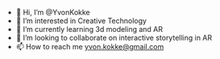 - 👋 Hi, I’m @YvonKokke
- 👀 I’m interested in Creative Technology
- 🌱 I’m currently learning 3d modeling and AR
- 💞️ I’m looking to collaborate on interactive storytelling in AR
- 📫 How to reach me yvon.kokke@gmail.com

<!---
YvonKokke/YvonKokke is a ✨ special ✨ repository because its `README.md` (this file) appears on your GitHub profile.
You can click the Preview link to take a look at your changes.
--->
